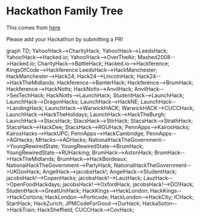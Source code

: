 # Hackathon Family Tree

This comes from [here](https://github.com/HHEU/hackathon-family-tree)

Please add your Hackathon by submitting a PR!

<div class="mermaid">
graph TD;
Yahoo!Hack-->CharityHack;
Yahoo!Hack-->LeedsHack;
Yahoo!Hack-->Hacked.io;
Yahoo!Hack-->OverTheAir;
Mashed2008-->Hacked.io;
CharityHack-->BattleHack;
Hacked.io-->Hackference;
KingsOfCode-->Hackference
LeedsHack-->HackManchester;
HackManchester-->Hack24;
Hack24-->LincolnHack;
Hack24-->HackTheMidlands;
Hackference-->BanterHack;
Hackference-->BrumHack;
Hackference-->HackNotts;
HackNotts-->AnvilHack;
AnvilHack-->SexTechHack;
HackNotts-->LaunchHack;
StudentHack-->LaunchHack;
LaunchHack-->DragonHacks;
LaunchHack-->HackNE;
LaunchHack-->LandingHack;
LaunchHack-->WarwickHACK;
WarwickHACK-->CUCCHack;
LaunchHack-->HackTheHolidays;
LaunchHack-->HackTheBurgh;
LaunchHack-->StacsHack;
StacsHack-->StirHack;
StacsHack-->StrathHack;
StacsHack-->HackDee;
StacsHack-->RGUHack;
PennApps-->KairosHacks;
KairosHacks-->HackUPC;
PennApps-->HackCambridge;
PennApps-->AGHacks;
MHacks-->AGHacks;
NationalHackTheGovernment-->YoungRewiredState;
YoungRewiredState-->BrumHack;
YoungRewiredState-->RUHacking;
BrumHack-->AstonHack;
BrumHack-->HackTheMidlands;
BrumHack-->HackBordeaux; NationalHackTheGovernment-->ParlyHack;
NationalHackTheGovernment-->UKGovHack;
AngelHack-->jacobsHack!;
AngelHack-->StudentHack; jacobsHack!-->CopenHacks;
jacobsHack!-->LauzHack;
LauzHack-->OpenFoodHackdays; jacobsHack!-->OxfordHack;
jacobsHack!-->DO!Hack;
StudentHack-->GreatUniHack;
HackKings-->HackLondon;
HackKings-->HackCortona;
HackLondon-->Porticode;
HackLondon-->HackCity;
ICHack; StartHack; HackZurich; JPMCodeForGood-->DurHack;
HackaSoton-->HackTrain;
HackSheffield;
CUCCHack-->CovHack;
</div>

<script src="https://unpkg.com/mermaid@8.4.0/dist/mermaid.min.js"></script>
<script src="/static/js/svg-pan-zoom.min.js"></script>
<script>
function add_panzoom(id) {
    console.log(id)
    document.getElementById(id).setAttribute('height', '500px');
    const zoom = svgPanZoom(document.getElementById(id));
}

mermaid.initialize({
    startOnLoad:true,
    flowchart: {
        width: '100%',
        height: '500px',
        htmlLabels:true,
        curve: 'cardinal',
    },
    mermaid: {
        callback: add_panzoom
    }
});


</script>

